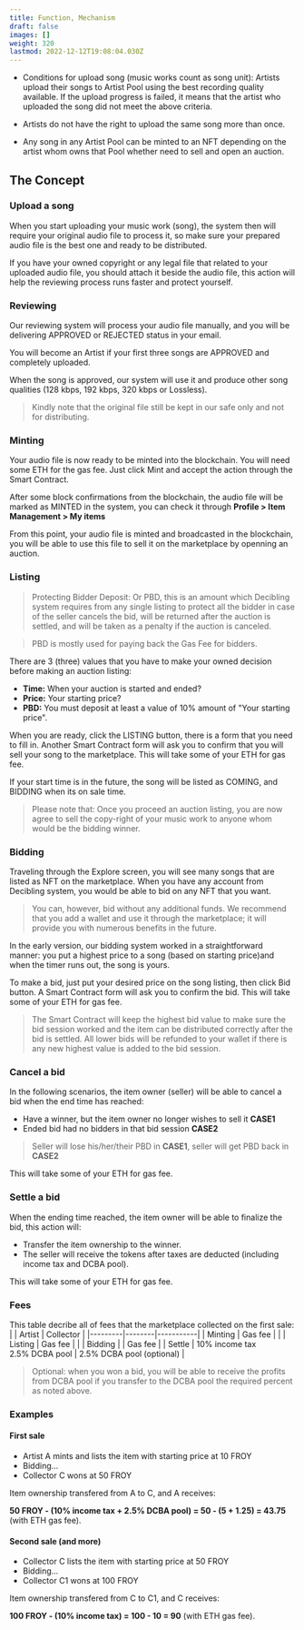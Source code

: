 ```yaml
---
title: Function, Mechanism
draft: false
images: []
weight: 320
lastmod: 2022-12-12T19:08:04.030Z
---
```


- Conditions for upload song (music works count as song unit):
Artists upload their songs to Artist Pool using the best recording quality available. If the upload progress is failed, it means that the artist who uploaded the song did not meet the above criteria.

- Artists do not have the right to upload the same song more than once.

- Any song in any Artist Pool can be minted to an NFT depending on the artist whom owns that Pool whether need to sell and open an auction.

## The Concept

### Upload a song

When you start uploading your music work (song), the system then will require your original audio file to process it, so make sure your prepared audio file is the best one and ready to be distributed.

If you have your owned copyright or any legal file that related to your uploaded audio file, you should attach it beside the audio file, this action will help the reviewing process runs faster and protect yourself.

### Reviewing

Our reviewing system will process your audio file manually, and you will be delivering APPROVED or REJECTED status in your email.

You will become an Artist if your first three songs are APPROVED and completely uploaded.

When the song is approved, our system will use it and produce other song qualities (128 kbps, 192 kbps, 320 kbps or Lossless).

> Kindly note that the original file still be kept in our safe only and not for distributing.

### Minting

Your audio file is now ready to be minted into the blockchain. You will need some ETH for the gas fee. Just click Mint and accept the action through the Smart Contract.

After some block confirmations from the blockchain, the audio file will be marked as MINTED in the system, you can check it through **Profile > Item Management > My items**

From this point, your audio file is minted and broadcasted in the blockchain, you will be able to use this file to sell it on the marketplace by openning an auction.

### Listing

> Protecting Bidder Deposit: Or PBD, this is an amount which Decibling system requires from any single listing to protect all the bidder in case of the seller cancels the bid, will be returned after the auction is settled, and will be taken as a penalty if the auction is canceled. 

> PBD is mostly used for paying back the Gas Fee for bidders.

There are 3 (three) values that you have to make your owned decision before making an auction listing:

* **Time:** When your auction is started and ended?
* **Price:** Your starting price?
* **PBD:** You must deposit at least a value of 10% amount of "Your starting price".

When you are ready, click the LISTING button, there is a form that you need to fill in.
Another Smart Contract form will ask you to confirm that you will sell your song to the marketplace. This will take some of your ETH for gas fee.

If your start time is in the future, the song will be listed as COMING, and BIDDING when its on sale time.

> Please note that: Once you proceed an auction listing, you are now agree to sell the copy-right of your music work to anyone whom would be the bidding winner.

### Bidding

Traveling through the Explore screen, you will see many songs that are listed as NFT on the marketplace. When you have any account from Decibling system, you would be able to bid on any NFT that you want.

> You can, however, bid without any additional funds. We recommend that you add a wallet and use it through the marketplace; it will provide you with numerous benefits in the future.

In the early version, our bidding system worked in a straightforward manner: you put a highest price to a song (based on starting price)and when the timer runs out, the song is yours.

To make a bid, just put your desired price on the song listing, then click Bid button. A Smart Contract form will ask you to confirm the bid. This will take some of your ETH for gas fee.

> The Smart Contract will keep the highest bid value to make sure the bid session worked and the item can be distributed correctly after the bid is settled. All lower bids will be refunded to your wallet if there is any new highest value is added to the bid session.

### Cancel a bid

In the following scenarios, the item owner (seller) will be able to cancel a bid when the end time has reached:

* Have a winner, but the item owner no longer wishes to sell it **CASE1**
* Ended bid had no bidders in that bid session **CASE2**

> Seller will lose his/her/their PBD in **CASE1**, seller will get PBD back in **CASE2**

This will take some of your ETH for gas fee.

### Settle a bid

When the ending time reached, the item owner will be able to finalize the bid, this action will:
* Transfer the item ownership to the winner.
* The seller will receive the tokens after taxes are deducted (including income tax and DCBA pool).

This will take some of your ETH for gas fee.

### Fees

This table decribe all of fees that the marketplace collected on the first sale:
|         | Artist | Collector |
|---------|--------|-----------|
| Minting | Gas fee       |           |
| Listing | Gas fee       |           |
| Bidding |        | Gas fee          |
| Settle  | 10% income tax<br/>2.5% DCBA pool       | 2.5% DCBA pool (optional)          |

> Optional: when you won a bid, you will be able to receive the profits from DCBA pool if you transfer to the DCBA pool the required percent as noted above.

### Examples

#### First sale
* Artist A mints and lists the item with starting price at 10 FROY
* Bidding...
* Collector C wons at 50 FROY

Item ownership transfered from A to C, and A receives:

**50 FROY - (10% income tax + 2.5% DCBA pool) = 50 - (5 + 1.25) = 43.75** (with ETH gas fee).
#### Second sale (and more)
* Collector C lists the item with starting price at 50 FROY
* Bidding...
* Collector C1 wons at 100 FROY

Item ownership transfered from C to C1, and C receives:

**100 FROY - (10% income tax) = 100 - 10 = 90** (with ETH gas fee).
